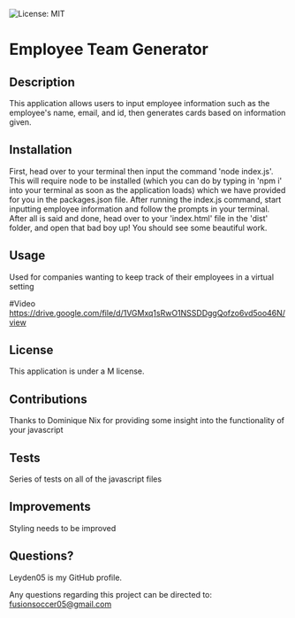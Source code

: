 ![License: MIT](https://img.shields.io/badge/License-MIT-yellow.svg)
# Employee Team Generator

## Description
This application allows users to input employee information such as the employee's name, email, and id, then generates cards based on information given.

## Installation
First, head over to your terminal then input the command 'node index.js'. This will require node to be installed (which you can do by typing in 'npm i' into your terminal as soon as the application loads) which we have provided for you in the packages.json file. After running the index.js command, start inputting employee information and follow the prompts in your terminal. After all is said and done, head over to your 'index.html' file in the 'dist' folder, and open that bad boy up! You should see some beautiful work.

## Usage
Used for companies wanting to keep track of their employees in a virtual setting

#Video
https://drive.google.com/file/d/1VGMxq1sRwO1NSSDDggQofzo6vd5oo46N/view

## License
This application is under a M license.

## Contributions
Thanks to Dominique Nix for providing some insight into the functionality of your javascript

## Tests
Series of tests on all of the javascript files

## Improvements
Styling needs to be improved

## Questions?
Leyden05 is my GitHub profile. 

Any questions regarding this project can be directed to: fusionsoccer05@gmail.com
